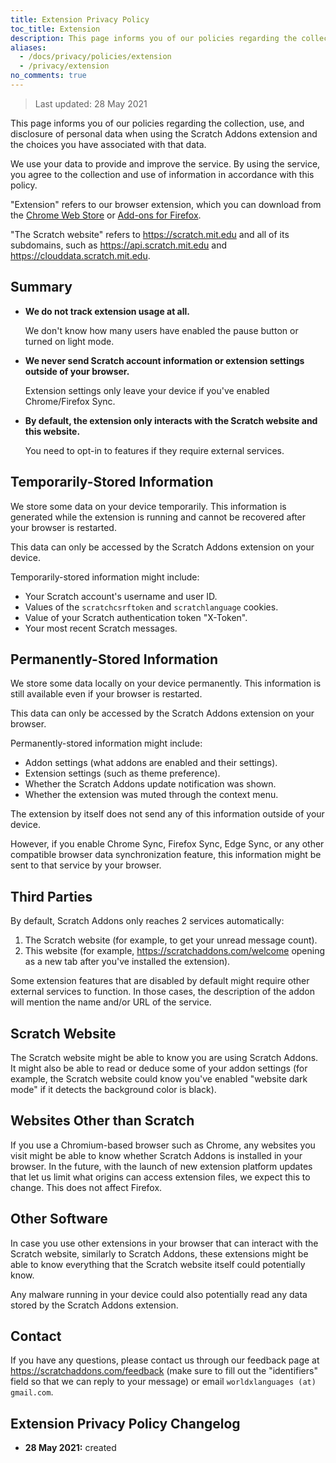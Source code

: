 ```yaml
---
title: Extension Privacy Policy
toc_title: Extension
description: This page informs you of our policies regarding the collection, use, and disclosure of personal data when using the Scratch Addons extension and the choices you have associated with that data.
aliases:
  - /docs/privacy/policies/extension
  - /privacy/extension
no_comments: true
---
```


> Last updated: 28 May 2021

This page informs you of our policies regarding the collection, use, and disclosure of personal data when using the Scratch Addons extension and the choices you have associated with that data.

We use your data to provide and improve the service. By using the service, you agree to the collection and use of information in accordance with this policy.

"Extension" refers to our browser extension, which you can download from the [Chrome Web Store](https://chrome.google.com/webstore/detail/fbeffbjdlemaoicjdapfpikkikjoneco) or [Add-ons for Firefox](https://addons.mozilla.org/firefox/addon/scratch-messaging-extension/).

"The Scratch website" refers to <https://scratch.mit.edu> and all of its subdomains, such as <https://api.scratch.mit.edu> and <https://clouddata.scratch.mit.edu>.  

## Summary

- **We do not track extension usage at all.**
  
  We don't know how many users have enabled the pause button or turned on light mode.

- **We never send Scratch account information or extension settings outside of your browser.**

  Extension settings only leave your device if you've enabled Chrome/Firefox Sync.

- **By default, the extension only interacts with the Scratch website and this website.**

  You need to opt-in to features if they require external services.

## Temporarily-Stored Information 

We store some data on your device temporarily. This information is generated while the extension is running and cannot be recovered after your browser is restarted. 

This data can only be accessed by the Scratch Addons extension on your device.

Temporarily-stored information might include:

- Your Scratch account's username and user ID.
- Values of the `scratchcsrftoken` and `scratchlanguage` cookies.
- Value of your Scratch authentication token "X-Token".
- Your most recent Scratch messages.

## Permanently-Stored Information

We store some data locally on your device permanently. This information is still available even if your browser is restarted. 

This data can only be accessed by the Scratch Addons extension on your browser.

Permanently-stored information might include:

- Addon settings (what addons are enabled and their settings).
- Extension settings (such as theme preference).
- Whether the Scratch Addons update notification was shown.
- Whether the extension was muted through the context menu.

The extension by itself does not send any of this information outside of your device. 

However, if you enable Chrome Sync, Firefox Sync, Edge Sync, or any other compatible browser data synchronization feature, this information might be sent to that service by your browser.

## Third Parties

By default, Scratch Addons only reaches 2 services automatically:
1. The Scratch website (for example, to get your unread message count).
2. This website (for example, <https://scratchaddons.com/welcome> opening as a new tab after you've installed the extension).

Some extension features that are disabled by default might require other external services to function. In those cases, the description of the addon will mention the name and/or URL of the service. 

## Scratch Website

The Scratch website might be able to know you are using Scratch Addons. It might also be able to read or deduce some of your addon settings (for example, the Scratch website could know you've enabled "website dark mode" if it detects the background color is black).

## Websites Other than Scratch

If you use a Chromium-based browser such as Chrome, any websites you visit might be able to know whether Scratch Addons is installed in your browser. In the future, with the launch of new extension platform updates that let us limit what origins can access extension files, we expect this to change. This does not affect Firefox.

## Other Software

In case you use other extensions in your browser that can interact with the Scratch website, similarly to Scratch Addons, these extensions might be able to know everything that the Scratch website itself could potentially know.

Any malware running in your device could also potentially read any data stored by the Scratch Addons extension.

## Contact

If you have any questions, please contact us through our feedback page at <https://scratchaddons.com/feedback> (make sure to fill out the "identifiers" field so that we can reply to your message) or email `worldxlanguages (at) gmail.com`.

## Extension Privacy Policy Changelog

- **28 May 2021:** created
